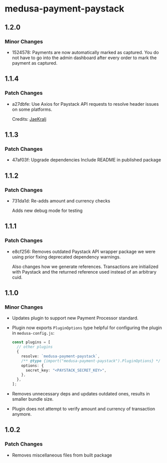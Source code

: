 # medusa-payment-paystack

## 1.2.0

### Minor Changes

- 1524578: Payments are now automatically marked as captured. You do not have to go into the admin dashboard after every order to mark the payment as captured.

## 1.1.4

### Patch Changes

- a27dbfe: Use Axios for Paystack API requests to resolve header issues on some platforms.

  Credits: [JaeKralj](https://github.com/JaeKralj)

## 1.1.3

### Patch Changes

- 47af03f: Upgrade dependencies
  Include README in published package

## 1.1.2

### Patch Changes

- 731da1d: Re-adds amount and currency checks

  Adds new debug mode for testing

## 1.1.1

### Patch Changes

- e8cf256: Removes outdated Paystack API wrapper package we were using prior fixing deprecated dependency warnings.

  Also changes how we generate references. Transactions are initialized with Paystack and the returned reference used instead of an arbitrary cuid.

## 1.1.0

### Minor Changes

- Updates plugin to support new Payment Processor standard.

- Plugin now exports `PluginOptions` type helpful for configuring the plugin in `medusa-config.js`:

  ```ts
  const plugins = [
    // other plugins
    {
      resolve: `medusa-payment-paystack`,
      /** @type {import("medusa-payment-paystack").PluginOptions} */
      options: {
        secret_key: "<PAYSTACK_SECRET_KEY>",
      },
    },
  ];
  ```

- Removes unnecessary deps and updates outdated ones, results in smaller bundle size.

- Plugin does not attempt to verify amount and currency of transaction anymore.

## 1.0.2

### Patch Changes

- Removes miscellaneous files from built package

```

```
